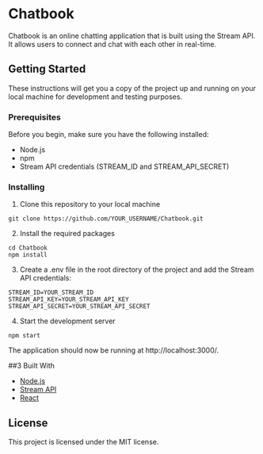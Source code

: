 # Chatbook
Chatbook is an online chatting application that is built using the Stream API. It allows users to connect and chat with each other in real-time.

## Getting Started
These instructions will get you a copy of the project up and running on your local machine for development and testing purposes.

### Prerequisites
Before you begin, make sure you have the following installed:

- Node.js
- npm
- Stream API credentials (STREAM_ID and STREAM_API_SECRET)

### Installing
1. Clone this repository to your local machine

```git clone https://github.com/YOUR_USERNAME/Chatbook.git```

2. Install the required packages

```
cd Chatbook
npm install
```
3. Create a .env file in the root directory of the project and add the Stream API credentials:

```
STREAM_ID=YOUR_STREAM_ID
STREAM_API_KEY=YOUR_STREAM_API_KEY
STREAM_API_SECRET=YOUR_STREAM_API_SECRET
```

4. Start the development server
```
npm start
```

The application should now be running at http://localhost:3000/.

##3 Built With
  - [Node.js](https://nodejs.org/en/)
  - [Stream API](https://getstream.io/api-platform/)
  - [React](https://reactjs.org/)
  
## License
This project is licensed under the MIT license.
